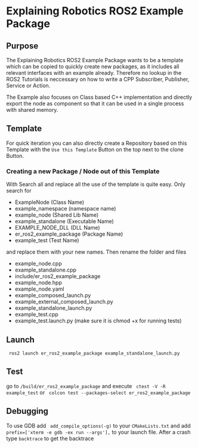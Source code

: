# Explaining Robotics ROS2 Example Package

## Purpose
The Explaining Robotics ROS2 Example Package wants to be a template which can be copied to quickly create new packages, as it includes all relevant interfaces with an example already.
Therefore no lookup in the ROS2 Tutorials is neccessary on how to write a CPP Subscriber, Publisher, Service or Action.

The Example also focuses on Class based C++ implementation and directly export the node as component so that it can be used in a single process with shared memory.

## Template
For quick iteration you can also directly create a Repository based on this Template with the `Use this Template` Button on the top next to the clone Button.

### Creating a new Package / Node out of this Template
With Search all and replace all the use of the template is quite easy.
Only search for 
* ExampleNode (Class Name)
* example_namespace (namespace name)
* example_node (Shared Lib Name)
* example_standalone (Executable Name)
* EXAMPLE_NODE_DLL (DLL Name)
* er_ros2_example_package (Package Name)
* example_test (Test Name)

and replace them with your new names. Then rename the folder and files

* example_node.cpp
* example_standalone.cpp
* include/er_ros2_example_package
* example_node.hpp
* example_node.yaml
* example_composed_launch.py
* example_external_composed_launch.py
* example_standalone_launch.py
* example_test.cpp
* example_test.launch.py (make sure it is chmod +x for running tests)

## Launch
`` 
ros2 launch er_ros2_example_package example_standalone_launch.py
``

## Test
go to `/build/er_ros2_example_package` and execute
`` 
ctest -V -R example_test
``
or
`` 
colcon test --packages-select er_ros2_example_package
``

## Debugging

To use GDB add 
`` 
add_compile_options(-g)
``
to your `CMakeLists.txt` and add
`` 
prefix=['xterm -e gdb -ex run --args'],
``
to your launch file. After a crash type `backtrace` to get the backtrace